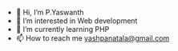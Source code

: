 - 👋 Hi, I’m P.Yaswanth
- 👀 I’m interested in Web development
- 🌱 I’m currently learning PHP
- 📫 How to reach me yashpanatala@gmail.com

<!---
Yas1th005/Yas1th005 is a ✨ special ✨ repository because its `README.md` (this file) appears on your GitHub profile.
You can click the Preview link to take a look at your changes.
--->
